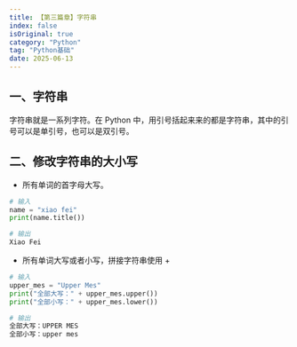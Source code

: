 ```yaml
---
title: 【第三篇章】字符串
index: false
isOriginal: true
category: "Python"
tag: "Python基础"
date: 2025-06-13
---
```


## 一、字符串

字符串就是一系列字符。在 Python 中，用引号括起来来的都是字符串，其中的引号可以是单引号，也可以是双引号。

## 二、修改字符串的大小写

- 所有单词的首字母大写。
```python
# 输入
name = "xiao fei"
print(name.title())

# 输出
Xiao Fei
```

- 所有单词大写或者小写，拼接字符串使用 +
```python
# 输入
upper_mes = "Upper Mes"
print("全部大写：" + upper_mes.upper())
print("全部小写：" + upper_mes.lower())

# 输出
全部大写：UPPER MES
全部小写：upper mes
```
